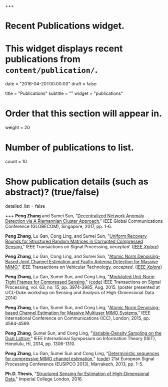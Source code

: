 +++
# Recent Publications widget.
# This widget displays recent publications from `content/publication/`.

date = "2016-04-20T00:00:00"
draft = false

title = "Publications"
subtitle = ""
widget = "publications"

# Order that this section will appear in.
weight = 20

# Number of publications to list.
count = 10

# Show publication details (such as abstract)? (true/false)
detailed_list = false

+++
**Peng Zhang** and Sumei Sun, "[Decentralized Network Anomaly Detection via A Riemannian Cluster Approach](http://ieeexplore.ieee.org/document/8254537/)," IEEE Global Communications Conference (GLOBECOM), Singapore, 2017, pp. 1-6.

**Peng Zhang**, Lu Gan, Cong Ling, and Sumei Sun, "[Uniform Recovery Bounds for Structured Random Matrices in Corrupted Compressed Sensing](https://arxiv.org/abs/1706.09087)," IEEE Transactions on Signal Processing, _accepted_. ([IEEE _Xplore_](https://ieeexplore.ieee.org/document/8292873/))

**Peng Zhang**, Lu Gan, Cong Ling, and Sumei Sun, "[Atomic Norm Denoising-Based Joint Channel Estimation and Faulty Antenna Detection for Massive MIMO](https://arxiv.org/abs/1709.06832)," IEEE Transactions on Vehicular Technology, _accepted_. ([IEEE _Xplore_](http://ieeexplore.ieee.org/document/8053836/))

**Peng Zhang**, Lu Gan, Sumei Sun, and Cong Ling, "[Modulated Unit-Norm Tight Frames for Compressed Sensing](http://ieeexplore.ieee.org/xpl/articleDetails.jsp?arnumber=7093188&newsearch=true&queryText=unit%20norm%20tight%20frames%20compressed%20sensing)," ([code](https://github.com/p-zhang/p-zhang.github.io/tree/master/archive/myresearch/udb_matlab_code)) IEEE Transactions on Signal Processing, vol. 63, no. 15, pp. 3974-3985, Aug. 2015.
(poster presented at UCL-Duke workshop on Sensing and Analysis of High-Dimensional Data 2014)

**Peng Zhang**, Lu Gan, Sumei Sun, and Cong Ling, "[Atomic Norm Denoising-based Channel Estimation for Massive Multiuser MIMO Systems](http://ieeexplore.ieee.org/xpl/login.jsp?tp=&arnumber=7249042&url=http%3A%2F%2Fieeexplore.ieee.org%2Fiel7%2F7225357%2F7248285%2F07249042.pdf%3Farnumber%3D7249042)," IEEE International Conference on Communications (ICC), London, 2015, pp. 4564-4569.

**Peng Zhang**, Sumei Sun, and Cong Ling, "[Variable-Density Sampling on the Dual Lattice](http://ieeexplore.ieee.org/xpl/articleDetails.jsp?arnumber=6875044&queryText=Variable-Density+Sampling+on+the+Dual+Lattice&newsearch=true&searchField=Search_All)," IEEE International Symposium on Information Theory (ISIT), Honolulu, HI, 2014, pp. 1306-1310.

**Peng Zhang**, Lu Gan, Sumei Sun and Cong Ling, "[Deterministic sequences for compressive MIMO channel estimation](http://ieeexplore.ieee.org/document/6811415/)," ([code](https://github.com/p-zhang/p-zhang.github.io/tree/master/archive/myresearch/det_sqn_chn_est)) 21st European Signal Processing Conference (EUSIPCO 2013), Marrakech, 2013, pp. 1-5.

**Ph.D. Thesis**, "[Structured Sensing for Estimation of High-Dimensional Data](https://spiral.imperial.ac.uk/bitstream/10044/1/49415/1/Zhang-P-2016-PhD-Thesis.pdf)," Imperial College London, 2016.
